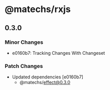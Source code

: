 # @matechs/rxjs

## 0.3.0
### Minor Changes

- e0160b7: Tracking Changes With Changeset

### Patch Changes

- Updated dependencies [e0160b7]
  - @matechs/effect@0.3.0
